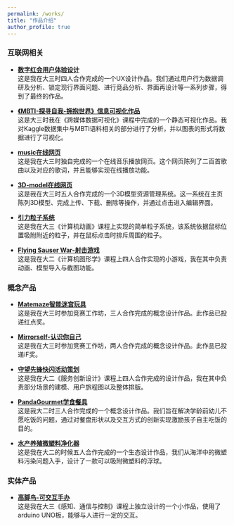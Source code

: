 ```yaml
---
permalink: /works/
title: "作品介绍"
author_profile: true
---
```



### 互联网相关

- **[数字红会用户体验设计](./digitalcross.md)**  
  这是我在大三时四人合作完成的一个UX设计作品。我们通过用户行为数据调研及分析、锁定现行界面问题、进行竞品分析、界面再设计等一系列步骤，得到了最终的作品。

- **[《MBTI-探寻自我-拥抱世界》信息可视化作品](./MBTI-find_yourself.md)**  
  这是大三时我在《跨媒体数据可视化》课程中完成的一个静态可视化作品。我对Kaggle数据集中与MBTI语料相关的部分进行了分析，并以图表的形式将数据进行了可视化。

- **[music在线网页](./music-website.md)**  
  这是我在大三时独自完成的一个在线音乐播放网页。这个网页陈列了二百首歌曲以及对应的歌词，并且能够实现在线播放功能。

- **[3D-model在线网页](./3D-model-website.md)**  
  这是我在大三时五人合作完成的一个3D模型资源管理系统。这一系统在主页陈列3D模型、完成上传、下载、删除等操作，并通过点击进入编辑界面。

- **[引力粒子系统](./CGsys.md)**  
  这是我在大三《计算机动画》课程上实现的简单粒子系统，该系统依据鼠标位置吸附附近的粒子，并在鼠标点击时排斥周围的粒子。

- **[Flying Sauser War-射击游戏](./CGgame.md)**  
  这是我在大二《计算机图形学》课程上四人合作实现的小游戏，我在其中负责动画、模型导入与截图功能。

### 概念产品

- **[Matemaze智能迷宫玩具](./matemaze.md)**  
  这是我在大三时参加竞赛工作坊，三人合作完成的概念设计作品。此作品已投递红点奖。

- **[Mirrorself-认识你自己](./mirrorself.md)**  
  这是我在大三时参加竞赛工作坊，两人合作完成的概念设计作品。此作品已投递iF奖。

- **[守望先锋快闪活动策划](./ow2.md)**  
  这是我在大二《服务创新设计》课程上四人合作完成的设计作品，我在其中负责部分场景的建模、用户旅程图以及整体排版。
  
- **[PandaGourmet学食餐具](./pandagourmet.md)**  
  这是我大二时三人合作完成的一个概念设计作品。我们旨在解决学龄前幼儿不愿吃饭的问题，通过对餐盘形状以及交互方式的创新实现激励孩子自主吃饭的目的。

- **[水产养殖微塑料净化器](./watercleaner.md)**  
  这是我在大二的时候五人合作完成的一个生态设计作品，我们从海洋中的微塑料污染问题入手，设计了一款可以吸附微塑料的浮球。

### 实体产品

- **[高脚鸟-可交互手办](./tallbird.md)**  
  这是我在大三《感知、通信与控制》课程上独立设计的一个小作品，使用了arduino UNO板，能够与人进行一定的交互。
